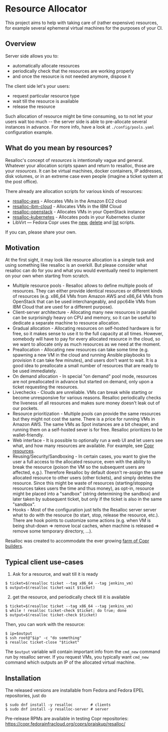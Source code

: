 Resource Allocator
==================

This project aims to help with taking care of (rather expensive)
resources, for example several ephemeral virtual machines for the purposes
of your CI.

Overview
--------

Server side allows you to:
  - automatically allocate resources
  - periodically check that the resources are working properly
  - and once the resource is not needed anymore, dispose it

The client side let's your users:
  - request particular resource type
  - wait till the resource is available
  - release the resource

Such allocation of resource might be time consuming, so to not let your
users wait too much -- the server side is able to pre-allocate several
instances in advance.  For more info, have a look at `./config/pools.yaml`
configuration example.


What do you mean by resources?
------------------------------

Resalloc's concept of _resources_ is intentionally vague and general. Whatever
your allocation scripts spawn and return to resalloc, those are your
_resources_. It can be virtual machines, docker containers, IP addresses, disk
volumes, or in an extreme case even people (imagine a ticket system at the post
office).

There already are allocation scripts for various kinds of resources:

- [resalloc-aws](https://github.com/praiskup/resalloc-aws) -
  Allocates VMs in the Amazon EC2 cloud
- [resalloc-ibm-cloud](https://github.com/fedora-copr/resalloc-ibm-cloud) -
  Allocates VMs in the IBM Cloud
- [resalloc-openstack](https://github.com/praiskup/resalloc-openstack) -
  Allocates VMs in your OpenStack instance
- [resalloc-kubernetes](https://github.com/TommyLike/resalloc-kubernetes) -
  Allocates pods in your Kubernetes cluster
- LibVirt — Fedora Copr uses the [new](https://pagure.io/fedora-infra/ansible/blob/main/f/roles/copr/backend/templates/provision/libvirt-new),
  [delete](https://pagure.io/fedora-infra/ansible/blob/main/f/roles/copr/backend/files/provision/libvirt-delete) and
  [list](https://pagure.io/fedora-infra/ansible/blob/main/f/roles/copr/backend/files/provision/libvirt-list) scripts.

If you can, please share your own.


Motivation
----------

At the first sight, it may look like resource allocation is a simple task
and using something like resalloc is an overkill. But please consider what
resalloc can do for you and what you would eventually need to implement on your
own when starting from scratch.

- Multiple resource pools - Resalloc allows to define multiple pools of
  resources. They can either provide identical resources or different
  kinds of resources (e.g. x86_64 VMs from Amazon AWS and x86_64 VMs from
  OpenStack that can be used interchangeably, and ppc64le VMs from IBM Cloud
  that are used for a different purpose).
- Client-server architecture - Allocating many new resources in parallel can be
  surprisingly heavy on CPU and memory, so it can be useful to dedicate a
  separate machine to resource allocation.
- Gradual allocation - Allocating resources on self-hosted hardware is for free,
  so it makes sense to use it to the full capacity at all times. However,
  somebody will have to pay for every allocated resource in the cloud, so we
  want to allocate only as much resources as we need at the moment.
- Preallocation - Allocating new resources can take some time (e.g. spawning a
  new VM in the cloud and running Ansible playbooks to provision it can take few
  minutes), and users don't want to wait. It is a good idea to preallocate a
  small number of resources that are ready to be used immediately.
- On demand allocation - In special "on demand" pool mode, resources are not
  preallocated in advance but started on demand, only upon a ticket requesting
  the resources.
- Livechecks - Clouds are unreliable. VMs can break while starting or become
  unresponsive for various reasons. Resalloc periodically checks the liveness
  of all resources and makes sure money doesn't leak out of our pockets.
- Resource prioritization - Multiple pools can provide the same resources but
  they might not cost the same. There is a price for running VMs in Amazon
  AWS. The same VMs as Spot instances are a bit cheaper, and running them on a
  self-hosted sever is for free. Resalloc prioritizes to be wallet-friendly.
- Web interface - It is possible to optionally run a web UI and let users see
  what, and how many resources are available. For example, see
  [Copr resources](https://download.copr.fedorainfracloud.org/resalloc).
- Reusing/Security/Sandboxing - In certain cases, you want to give the user
  a full access to the allocated resource, even with the ability to break the
  resource (poison the VM so the subsequent users are affected, e.g.).
  Therefore Resalloc by default doesn't re-assign the same allocated resource to
  other users (other tickets), and simply deletes the resource.  Since this
  might be waste of resources (starting/stopping resources takes users the time
  and thus money), as opt-in, resource might be placed into a "sandbox" (string
  determining the sandbox) and later taken by subsequent ticket, but only if the
  ticket is also in the same "sandbox".
- Hooks - Most of the configuration just tells the Resalloc server
  server what to do with the resource (to start, stop, release the resource,
  etc.).  There are hook points to customize some actions (e.g. when VM is
  being shut-down => remove local caches, when machine is released => remove
  some temporary directory, ...).


Resalloc was created to accommodate the ever growing
[farm of Copr builders](https://pavel.raiskup.cz/blog/copr-farm-of-builders.html).


Typical client use-cases
------------------------

1. Ask for a resource, and wait till it is ready

```
$ ticket=$(resalloc ticket --tag x86_64 --tag jenkins_vm)
$ output=$(resalloc ticket-wait $ticket)
```

2. get the resource, and periodically check till it is available

```
$ ticket=$(resalloc ticket --tag x86_64 --tag jenkins_vm)
$ while ! resalloc ticket-check $ticket; do true; done
$ output=$(resalloc ticket-check $ticket)
```

Then, you can work with the resource:

```
$ ip=$output
$ ssh root@"$ip" -c "do something"
$ resalloc ticket-close "$ticket"
```

The `$output` variable will contain important info from the `cmd_new`
command run by resalloc server.  If you request VMs, you typically want
`cmd_new` command which outputs an IP of the allocated virtual machine.

Installation
------------

The released versions are installable from Fedora and Fedora EPEL repositories,
just do

```
$ sudo dnf install -y resalloc        # clients
$ sudo dnf install -y resalloc-server # server
```

Pre-release RPMs are available in testing Copr repositories:
https://copr.fedorainfracloud.org/coprs/praiskup/resalloc/
